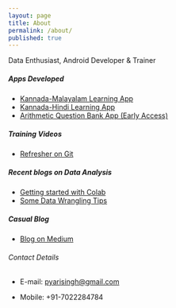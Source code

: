 ```yaml
---
layout: page
title: About
permalink: /about/
published: true
---
```


Data Enthusiast, Android Developer & Trainer

##### Apps Developed
* [Kannada-Malayalam Learning App](https://play.google.com/store/apps/details?id=com.pyari.secondquadrant.kannada)
* [Kannada-Hindi Learning App](https://play.google.com/store/apps/details?id=com.pyari.secondquadrant.kannadahindi)
* [Arithmetic Question Bank App (Early Access)](https://play.google.com/store/apps/details?id=com.pyari.secondquandrant.arithmeticquestionbank)

##### Training Videos
* [Refresher on Git](https://www.youtube.com/playlist?list=PL3nqqqYq7BxAmz5jzodaMdiGH9K3y29zQ) 

##### Recent blogs on Data Analysis
* [Getting started with Colab](https://pyarisinghk.github.io/Getting-Started-With-Google-Colab/)
* [Some Data Wrangling Tips](https://pyarisinghk.github.io/Data-Wrangling-Tips/)

##### Casual Blog
* [Blog on Medium](https://medium.com/@pyarisingh)

###### Contact Details

* E-mail: [pyarisingh@gmail.com](mailto:pyarisingh@gmail.com)

* Mobile: +91-7022284784

